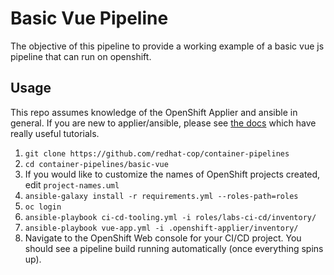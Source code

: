 # Basic Vue Pipeline

The objective of this pipeline to provide a working example of a basic vue js pipeline that can run on openshift.

## Usage

This repo assumes knowledge of the OpenShift Applier and ansible in general. If you are new to applier/ansible, please see [the docs](https://github.com/redhat-cop/openshift-applier) which have really useful tutorials. 

1. `git clone https://github.com/redhat-cop/container-pipelines`
2. `cd container-pipelines/basic-vue`
3. If you would like to customize the names of OpenShift projects created, edit `project-names.uml`
4. `ansible-galaxy install -r requirements.yml --roles-path=roles` 
5. `oc login`
6. `ansible-playbook ci-cd-tooling.yml -i roles/labs-ci-cd/inventory/`
7. `ansible-playbook vue-app.yml -i .openshift-applier/inventory/`
8. Navigate to the OpenShift Web console for your CI/CD project. You should see a pipeline build running automatically (once everything spins up).